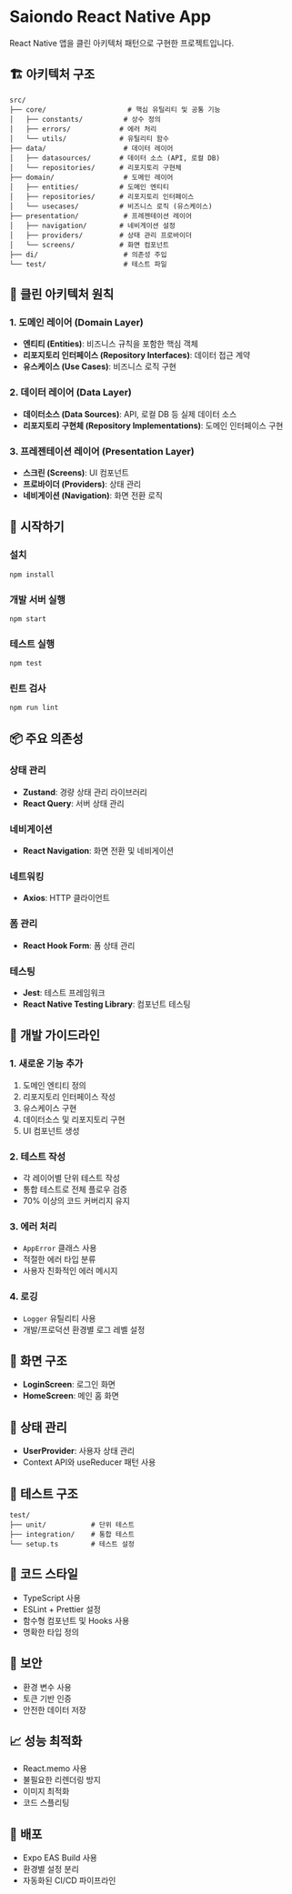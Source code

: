 # Saiondo React Native App

React Native 앱을 클린 아키텍처 패턴으로 구현한 프로젝트입니다.

## 🏗️ 아키텍처 구조

```
src/
├── core/                    # 핵심 유틸리티 및 공통 기능
│   ├── constants/          # 상수 정의
│   ├── errors/            # 에러 처리
│   └── utils/             # 유틸리티 함수
├── data/                   # 데이터 레이어
│   ├── datasources/       # 데이터 소스 (API, 로컬 DB)
│   └── repositories/      # 리포지토리 구현체
├── domain/                 # 도메인 레이어
│   ├── entities/          # 도메인 엔티티
│   ├── repositories/      # 리포지토리 인터페이스
│   └── usecases/          # 비즈니스 로직 (유스케이스)
├── presentation/           # 프레젠테이션 레이어
│   ├── navigation/        # 네비게이션 설정
│   ├── providers/         # 상태 관리 프로바이더
│   └── screens/           # 화면 컴포넌트
├── di/                     # 의존성 주입
└── test/                   # 테스트 파일
```

## 🎯 클린 아키텍처 원칙

### 1. 도메인 레이어 (Domain Layer)
- **엔티티 (Entities)**: 비즈니스 규칙을 포함한 핵심 객체
- **리포지토리 인터페이스 (Repository Interfaces)**: 데이터 접근 계약
- **유스케이스 (Use Cases)**: 비즈니스 로직 구현

### 2. 데이터 레이어 (Data Layer)
- **데이터소스 (Data Sources)**: API, 로컬 DB 등 실제 데이터 소스
- **리포지토리 구현체 (Repository Implementations)**: 도메인 인터페이스 구현

### 3. 프레젠테이션 레이어 (Presentation Layer)
- **스크린 (Screens)**: UI 컴포넌트
- **프로바이더 (Providers)**: 상태 관리
- **네비게이션 (Navigation)**: 화면 전환 로직

## 🚀 시작하기

### 설치
```bash
npm install
```

### 개발 서버 실행
```bash
npm start
```

### 테스트 실행
```bash
npm test
```

### 린트 검사
```bash
npm run lint
```

## 📦 주요 의존성

### 상태 관리
- **Zustand**: 경량 상태 관리 라이브러리
- **React Query**: 서버 상태 관리

### 네비게이션
- **React Navigation**: 화면 전환 및 네비게이션

### 네트워킹
- **Axios**: HTTP 클라이언트

### 폼 관리
- **React Hook Form**: 폼 상태 관리

### 테스팅
- **Jest**: 테스트 프레임워크
- **React Native Testing Library**: 컴포넌트 테스팅

## 🔧 개발 가이드라인

### 1. 새로운 기능 추가
1. 도메인 엔티티 정의
2. 리포지토리 인터페이스 작성
3. 유스케이스 구현
4. 데이터소스 및 리포지토리 구현
5. UI 컴포넌트 생성

### 2. 테스트 작성
- 각 레이어별 단위 테스트 작성
- 통합 테스트로 전체 플로우 검증
- 70% 이상의 코드 커버리지 유지

### 3. 에러 처리
- `AppError` 클래스 사용
- 적절한 에러 타입 분류
- 사용자 친화적인 에러 메시지

### 4. 로깅
- `Logger` 유틸리티 사용
- 개발/프로덕션 환경별 로그 레벨 설정

## 📱 화면 구조

- **LoginScreen**: 로그인 화면
- **HomeScreen**: 메인 홈 화면

## 🔄 상태 관리

- **UserProvider**: 사용자 상태 관리
- Context API와 useReducer 패턴 사용

## 🧪 테스트 구조

```
test/
├── unit/           # 단위 테스트
├── integration/    # 통합 테스트
└── setup.ts        # 테스트 설정
```

## 📝 코드 스타일

- TypeScript 사용
- ESLint + Prettier 설정
- 함수형 컴포넌트 및 Hooks 사용
- 명확한 타입 정의

## 🔐 보안

- 환경 변수 사용
- 토큰 기반 인증
- 안전한 데이터 저장

## 📈 성능 최적화

- React.memo 사용
- 불필요한 리렌더링 방지
- 이미지 최적화
- 코드 스플리팅

## 🚀 배포

- Expo EAS Build 사용
- 환경별 설정 분리
- 자동화된 CI/CD 파이프라인 